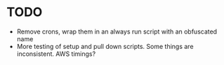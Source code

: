 # TODO

* Remove crons, wrap them in an always run script with an obfuscated name
* More testing of setup and pull down scripts.  Some things are inconsistent. AWS timings?
